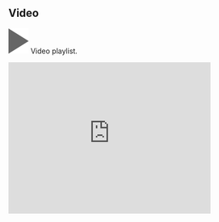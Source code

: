 ## Video

<img src='images/play.png' />
Video playlist.
<p>
       <iframe title="Sverchok" width="400" height="300" wmode="Opaque" 
        src="http://www.youtube.com/embed/videoseries?list=PLIKEZ9RntI98CN4L7iqeRd3V-Fwz7Sr8-"
        frameborder="0" allowfullscreen></iframe>
</p>